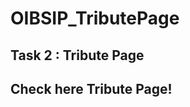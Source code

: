 # OIBSIP_TributePage
## Task 2 : Tribute Page
## <a herf="https://shwetadhame.github.io/OIBSIP_TributePage.git.io/">Check here Tribute Page!</a>
